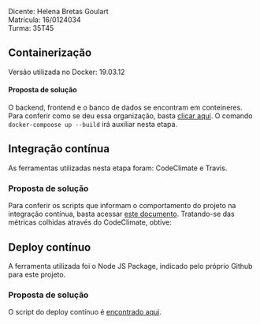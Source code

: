 Dicente: Helena Bretas Goulart  
Matrícula: 16/0124034  
Turma: 35T45  


## Containerização
Versão utilizada no Docker: 19.03.12

#### Proposta de solução
O backend, frontend e o banco de dados se encontram em conteineres. Para conferir como se deu essa organização, basta [clicar aqui](https://github.com/helenagoulart/Trabalho-Individual-2020-2/blob/master/docker-compose.yml).
O comando `docker-compoose up --build` irá auxiliar nesta etapa.


## Integração contínua
As ferramentas utilizadas nesta etapa foram: CodeClimate e Travis.

### Proposta de solução
Para conferir os scripts que informam o comportamento do projeto na integração contínua, basta acessar [este documento](https://github.com/helenagoulart/Trabalho-Individual-2020-2/blob/master/.travis.yml).
Tratando-se das métricas colhidas através do CodeClimate, obtive:

## Deploy contínuo
A ferramenta utilizada foi o Node JS Package, indicado pelo próprio Github para este projeto.

### Proposta de solução
O script do deploy contínuo é [encontrado aqui](https://github.com/helenagoulart/Trabalho-Individual-2020-2/blob/master/.github/workflows/npm-publish.yml).
